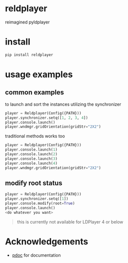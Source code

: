 # reldplayer
reimagined pyldplayer

# install

```bash
pip install reldplayer
```

# usage examples

## common examples
to launch and sort the instances utilizing the synchronizer
```py
player = Reldplayer(Config({PATH}))
player.synchronizer.setq([1, 2, 3, 4])
player.console.launch()
player.wndmgr.gridOrientation(gridStr="2X2")
```

traditional methods works too
```py
player = Reldplayer(Config({PATH}))
player.console.launch(1)
player.console.launch(2)
player.console.launch(3)
player.console.launch(4)
player.wndmgr.gridOrientation(gridStr="2X2")
```

## modify root status
```py
player = Reldplayer(Config({PATH}))
player.synchronizer.setq([1])
player.console.modify(root=True)
player.console.launch()
<do whatever you want>
```
> this is currently not available for LDPlayer 4 or below

# Acknowledgements
- [pdoc](https://pdoc3.github.io/pdoc) for documentation